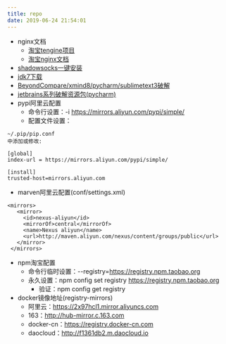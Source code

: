 ```yaml
---
title: repo
date: 2019-06-24 21:54:01
---
```

* nginx文档
    - [淘宝tengine项目](http://tengine.taobao.org/)
    - [淘宝nginx文档](http://tengine.taobao.org/nginx_docs/cn/docs/)
* [shadowsocks一键安装](https://raw.githubusercontent.com/teddysun/shadowsocks_install/master/shadowsocks-all.sh)
* [jdk7下载](https://www.oracle.com/technetwork/java/javase/downloads/java-archive-downloads-javase7-521261.html#jdk-7u80-oth-JPR)
* [BeyondCompare/xmind8/pycharm/sublimetext3破解](https://github.com/simple0426/key_store/blob/master/key.md)
* [jetbrains系列破解资源包(pycharm)](https://pan.baidu.com/s/1RAijfj89uf1oY7zazB1Umg)
* pypi阿里云配置
    - 命令行设置：-i https://mirrors.aliyun.com/pypi/simple/
    - 配置文件设置：

```
~/.pip/pip.conf
中添加或修改:

[global]
index-url = https://mirrors.aliyun.com/pypi/simple/

[install]
trusted-host=mirrors.aliyun.com
```

* marven阿里云配置(conf/settings.xml)

```
<mirrors>
   <mirror>
     <id>nexus-aliyun</id>
     <mirrorOf>central</mirrorOf>
     <name>Nexus aliyun</name>
     <url>http://maven.aliyun.com/nexus/content/groups/public</url>
   </mirror>
 </mirrors>
```

* npm淘宝配置
    - 命令行临时设置：--registry=https://registry.npm.taobao.org
    - 永久设置：npm config set registry https://registry.npm.taobao.org
        + 验证：npm config get registry
* docker镜像地址(registry-mirrors)
    - 阿里云：https://2x97hcl1.mirror.aliyuncs.com
    - 163：http://hub-mirror.c.163.com
    - docker-cn：https://registry.docker-cn.com
    - daocloud：http://f1361db2.m.daocloud.io
